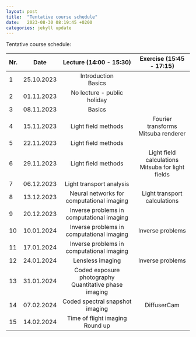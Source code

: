 ```yaml
---
layout: post
title:  "Tentative course schedule"
date:   2023-08-30 08:19:45 +0200
categories: jekyll update
---
```

Tentative course schedule:

| Nr. |    Date    |          Lecture (14:00 - 15:30)                          |                Exercise (15:45 - 17:15)               |
|-----|:----------:|:---------------------------------------------------------:|:-----------------------------------------------------:|
| 1   | 25.10.2023 |          Introduction<br> Basics                          |                                                       |
| 2   | 01.11.2023 |	No lecture - public holiday                            |                                                       |
| 3   | 08.11.2023 |                   Basics                                  |                                                       |
| 4   | 15.11.2023 |            Light field methods                            |        Fourier transforms<br> Mitsuba renderer        |
| 5   | 22.11.2023 |            Light field methods                            |                                                       |
| 6   | 29.11.2023 |            Light field methods                            | Light field calculations<br> Mitsuba for light fields |
| 7   | 06.12.2023 |          Light transport analysis                         |                                                       |
| 8   | 13.12.2023 | Neural networks for computational imaging                 |              Light transport calculations             |
| 9   | 20.12.2023 | Inverse problems in computational imaging                 |                                                       |
| 10  | 10.01.2024 | Inverse problems in computational imaging                 |    Inverse problems                                   |
| 11  | 17.01.2024 | Inverse problems in computational imaging                 |                                                       |
| 12  | 24.01.2024 |             Lensless imaging                              |    Inverse problems                                   |
| 13  | 31.01.2024 |Coded exposure photography <br> Quantitative phase imaging |                                                       |
| 14  | 07.02.2024 |  Coded spectral snapshot imaging                          |          DiffuserCam                                  |
| 15  | 14.02.2024 |      Time of flight imaging<br> Round up                  |                                                       |